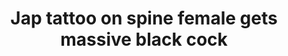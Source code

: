 ---
layout: post
title: Jap tattoo on spine female gets massive black cock
duration: '07:00'
view: 218
rate: 2
video: 'http://fantasti.cc/embed/468449/'
category: 
 - black
 - brunette
 - curvy
 - gorgeous
 - rough
tags: 
 - big-black-cock
priority: 0.9
changefreq: daily
---